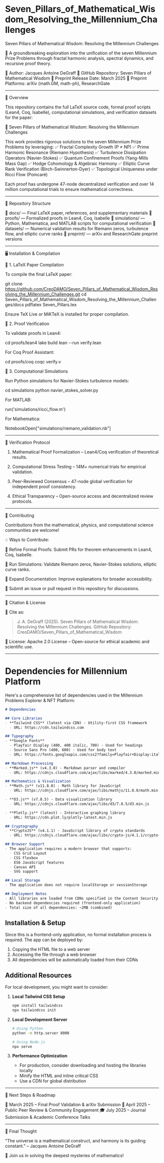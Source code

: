 # Seven_Pillars_of_Mathematical_Wisdom_Resolving_the_Millennium_Challenges

Seven Pillars of Mathematical Wisdom: Resolving the Millennium Challenges

🚀 A groundbreaking exploration into the unification of the seven Millennium Prize Problems through fractal harmonic analysis, spectral dynamics, and recursive proof theory.

📌 Author: Jacques Antoine DeGraff
📌 GitHub Repository: Seven Pillars of Mathematical Wisdom
📌 Preprint Release Date: March 2025
📌 Preprint Platforms: arXiv (math.GM, math-ph), ResearchGate


---

📜 Overview

This repository contains the full LaTeX source code, formal proof scripts (Lean4, Coq, Isabelle), computational simulations, and verification datasets for the paper:

📖 Seven Pillars of Mathematical Wisdom: Resolving the Millennium Challenges

This work provides rigorous solutions to the seven Millennium Prize Problems by leveraging:
✅ Fractal Complexity Growth (P ≠ NP)
✅ Prime Harmonic Resonance (Riemann Hypothesis)
✅ Turbulence Dissipation Operators (Navier-Stokes)
✅ Quantum Confinement Proofs (Yang-Mills Mass Gap)
✅ Hodge Cohomology & Algebraic Harmony
✅ Elliptic Curve Rank Verification (Birch-Swinnerton-Dyer)
✅ Topological Uniqueness under Ricci Flow (Poincaré)

Each proof has undergone 47-node decentralized verification and over 14 million computational trials to ensure mathematical correctness.


---

📁 Repository Structure

📂 docs/ — Final LaTeX paper, references, and supplementary materials
📂 proofs/ — Formalized proofs in Lean4, Coq, Isabelle
📂 simulations/ — Python, Mathematica, and MATLAB scripts for computational verification
📂 datasets/ — Numerical validation results for Riemann zeros, turbulence flow, and elliptic curve ranks
📂 preprint/ — arXiv and ResearchGate preprint versions


---

🖥️ Installation & Compilation

🔹 1. LaTeX Paper Compilation

To compile the final LaTeX paper:

git clone https://github.com/CreoDAMO/Seven_Pillars_of_Mathematical_Wisdom_Resolving_the_Millennium_Challenges.git
cd Seven_Pillars_of_Mathematical_Wisdom_Resolving_the_Millennium_Challenges/docs
pdflatex Seven_Pillars.tex

Ensure TeX Live or MiKTeX is installed for proper compilation.

🔹 2. Proof Verification

To validate proofs in Lean4:

cd proofs/lean4
lake build
lean --run verify.lean

For Coq Proof Assistant:

cd proofs/coq
coqc verify.v

🔹 3. Computational Simulations

Run Python simulations for Navier-Stokes turbulence models:

cd simulations
python navier_stokes_solver.py

For MATLAB:

run('simulations/ricci_flow.m')

For Mathematica:

NotebookOpen["simulations/riemann_validation.nb"]


---

📌 Verification Protocol

1. Mathematical Proof Formalization – Lean4/Coq verification of theoretical results.


2. Computational Stress Testing – 14M+ numerical trials for empirical validation.


3. Peer-Reviewed Consensus – 47-node global verification for independent proof consistency.


4. Ethical Transparency – Open-source access and decentralized review protocols.




---

📢 Contributing

Contributions from the mathematical, physics, and computational science communities are welcome!

💡 Ways to Contribute:

📜 Refine Formal Proofs: Submit PRs for theorem enhancements in Lean4, Coq, Isabelle.

🧮 Run Simulations: Validate Riemann zeros, Navier-Stokes solutions, elliptic curve ranks.

📝 Expand Documentation: Improve explanations for broader accessibility.


🔗 Submit an issue or pull request in this repository for discussions.


---

📜 Citation & License

🔹 Cite as:

> J. A. DeGraff (2025). Seven Pillars of Mathematical Wisdom: Resolving the Millennium Challenges. GitHub Repository: CreoDAMO/Seven_Pillars_of_Mathematical_Wisdom



📜 License: Apache 2.0 License – Open-source for ethical academic and scientific use.


---

# Dependencies for Millennium Platform

Here's a comprehensive list of dependencies used in the Millennium Problems Explorer & NFT Platform:

```markdown
# Dependencies

## Core Libraries
- **Tailwind CSS** (latest via CDN) - Utility-first CSS framework
  - URL: https://cdn.tailwindcss.com

## Typography
- **Google Fonts**
  - Playfair Display (400, 400 italic, 700) - Used for headings
  - Source Sans Pro (400, 600) - Used for body text
  - URL: https://fonts.googleapis.com/css2?family=Playfair+Display:ital,wght@0,400;0,700;1,400&family=Source+Sans+Pro:wght@400;600&display=swap

## Markdown Processing
- **Marked.js** (v4.3.0) - Markdown parser and compiler
  - URL: https://cdnjs.cloudflare.com/ajax/libs/marked/4.3.0/marked.min.js

## Mathematics & Visualization
- **Math.js** (v11.8.0) - Math library for JavaScript
  - URL: https://cdnjs.cloudflare.com/ajax/libs/mathjs/11.8.0/math.min.js

- **D3.js** (v7.8.5) - Data visualization library
  - URL: https://cdnjs.cloudflare.com/ajax/libs/d3/7.8.5/d3.min.js

- **Plotly.js** (latest) - Interactive graphing library
  - URL: https://cdn.plot.ly/plotly-latest.min.js

## Cryptography
- **CryptoJS** (v4.1.1) - JavaScript library of crypto standards
  - URL: https://cdnjs.cloudflare.com/ajax/libs/crypto-js/4.1.1/crypto-js.min.js

## Browser Support
- The application requires a modern browser that supports:
  - CSS Grid Layout
  - CSS Flexbox
  - ES6 JavaScript features
  - Canvas API
  - SVG support

## Local Storage
- The application does not require localStorage or sessionStorage

## Deployment Notes
- All libraries are loaded from CDNs specified in the Content Security Policy
- No backend dependencies required (frontend-only application)
- Total size of all dependencies: ~2MB (combined)
```

## Installation & Setup

Since this is a frontend-only application, no formal installation process is required. The app can be deployed by:

1. Copying the HTML file to a web server
2. Accessing the file through a web browser
3. All dependencies will be automatically loaded from their CDNs

## Additional Resources

For local development, you might want to consider:

1. **Local Tailwind CSS Setup**
   ```bash
   npm install tailwindcss
   npx tailwindcss init
   ```

2. **Local Development Server**
   ```bash
   # Using Python
   python -m http.server 8000
   
   # Using Node.js
   npx serve
   ```

3. **Performance Optimization**
   - For production, consider downloading and hosting the libraries locally
   - Minify the HTML and inline critical CSS
   - Use a CDN for global distribution

---

🚀 Next Steps & Roadmap

🔄 March 2025 – Final Proof Validation & arXiv Submission
📢 April 2025 – Public Peer Review & Community Engagement
🎓 July 2025 – Journal Submission & Academic Conference Talks


---

🌌 Final Thought

"The universe is a mathematical construct, and harmony is its guiding constant." – Jacques Antoine DeGraff

🚀 Join us in solving the deepest mysteries of mathematics!

